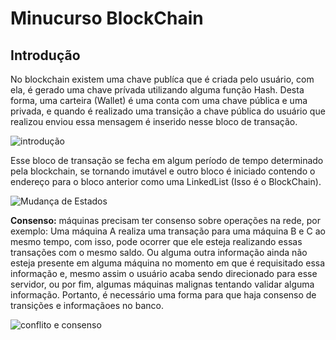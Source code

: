 # Minucurso BlockChain 

## Introdução

No blockchain existem uma chave publíca que é criada pelo usuário, com ela, é gerado uma chave prívada utilizando alguma função Hash. Desta forma, uma carteira (Wallet) é uma conta com uma chave pública e uma privada, e quando é realizado uma transição a chave pública do usuário que realizou enviou essa mensagem é inserido nesse bloco de transação.

![introdução](introduction.jpeg)

Esse bloco de transação se fecha em algum período de tempo determinado pela blockchain, se tornando imutável e outro bloco é iniciado contendo o endereço para o bloco anterior como uma LinkedList (Isso é o BlockChain).

![Mudança de Estados](statesChange.jpeg)

**Consenso:** máquinas precisam ter consenso sobre operações na rede, por exemplo:
Uma máquina A realiza uma transação para uma máquina B e C ao mesmo tempo, com isso, pode ocorrer que ele esteja realizando essas transações com o mesmo saldo. Ou alguma outra informação ainda não esteja presente em alguma máquina no momento em que é requisitado essa informação e, mesmo assim o usuário acaba sendo direcionado para esse servidor, ou por fim, algumas máquinas malignas tentando validar alguma informação. Portanto, é necessário uma forma para que haja consenso de transições e informaçãoes no banco.

![conflito e consenso](conflict.png)